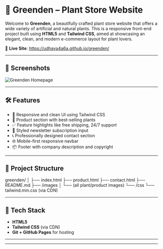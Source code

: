 # 🌿 Greenden – Plant Store Website

Welcome to **Greenden**, a beautifully crafted plant store website that offers a wide variety of artificial and natural plants. This is a responsive front-end project built using **HTML5** and **Tailwind CSS**, aimed at showcasing an elegant, clean, and modern e-commerce layout for plant lovers.

🔗 **Live Site**: https://udhaya4a6a.github.io/greenden/

---

## 📸 Screenshots

![Greenden Homepage](./images/greenden_screenshot.png)

---

## 🛠️ Features

- 🌱 Responsive and clean UI using Tailwind CSS
- 🛒 Product section with best-selling plants
- ✅ Feature highlights like free shipping, 24/7 support
- 📧 Styled newsletter subscription input
- 📞 Professionally designed contact section
- 🌐 Mobile-first responsive navbar
- 📦 Footer with company description and copyright

---

## 📁 Project Structure
greenden/
│
├── index.html
├── product.html
├── contact.html
├── README.md
├── /images
│ └── (all plant/product images)
└── /css
└── tailwind.min.css (via CDN)


---

## 🧪 Tech Stack

- **HTML5**
- **Tailwind CSS** (via CDN)
- **Git + GitHub Pages** for hosting

---

---

